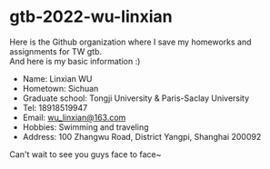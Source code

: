 # gtb-2022-wu-linxian
Here is the Github organization where I save my homeworks and assignments for TW gtb.  
And here is my basic information :)
- Name: Linxian WU
- Hometown: Sichuan
- Graduate school: Tongji University & Paris-Saclay University
- Tel: 18918519947
- Email: wu_linxian@163.com
- Hobbies: Swimming and traveling
- Address: 100 Zhangwu Road, District Yangpi, Shanghai 200092

Can't wait to see you guys face to face~  

